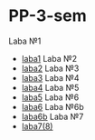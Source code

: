 # PP-3-sem

Laba №1
* [laba1](https://github.com/Ilusha2004/PP-3-sem/tree/main/laba1)
Laba №2
* [laba2](https://github.com/Ilusha2004/PP-3-sem/tree/main/laba2)
Laba №3
* [laba3](https://github.com/Ilusha2004/PP-3-sem/tree/main/laba3)
Laba №4
* [laba4](https://github.com/Ilusha2004/PP-3-sem/tree/main/laba4)
Laba №5
* [laba5](https://github.com/Ilusha2004/PP-3-sem/tree/main/laba5)
Laba №6
* [laba6](https://github.com/Ilusha2004/PP-3-sem/tree/main/laba6)
Laba №6b
* [laba6b]()
Laba №7
* [laba7(8)](https://github.com/Ilusha2004/PP-3-sem/tree/main/laba7)